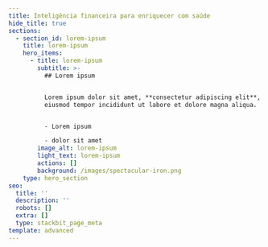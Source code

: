 ```yaml
---
title: Inteligência financeira para enriquecer com saúde
hide_title: true
sections:
  - section_id: lorem-ipsum
    title: lorem-ipsum
    hero_items:
      - title: lorem-ipsum
        subtitle: >-
          ## Lorem ipsum


          Lorem ipsum dolor sit amet, **consectetur adipiscing elit**, sed do
          eiusmod tempor incididunt ut labore et dolore magna aliqua.


          - Lorem ipsum

          - dolor sit amet
        image_alt: lorem-ipsum
        light_text: lorem-ipsum
        actions: []
        background: /images/spectacular-iron.png
    type: hero_section
seo:
  title: ''
  description: ''
  robots: []
  extra: []
  type: stackbit_page_meta
template: advanced
---
```

